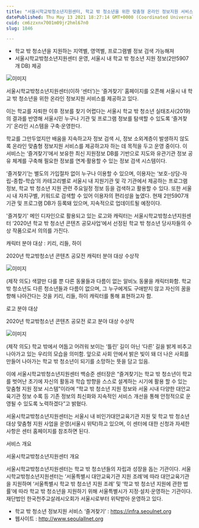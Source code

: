 ```yaml
---
title: "서울시학교밖청소년지원센터, 학교 밖 청소년을 위한 맞춤형 온라인 정보지원 서비스 홈페이지 오픈"
datePublished: Thu May 13 2021 18:27:14 GMT+0000 (Coordinated Universal Time)
cuid: cm6zzxnx7001m09jr2hml67n0
slug: 1846

---
```



- 학교 밖 청소년을 지원하는 지역별, 영역별, 프로그램별 정보 검색 가능해져
- 서울시학교밖청소년지원센터 운영, 서울시 내 학교 밖 청소년 지원 정보(2만5907개 DB) 제공

![이미지](https://cdn.hashnode.com/res/hashnode/image/upload/v1739248970412/bb55f6af-c2b6-44cb-917c-34a86938aecd.jpeg)

서울시학교밖청소년지원센터(이하 ‘센터’)는 ‘즐겨찾기’ 홈페이지를 오픈해 서울시 내 학교 밖 청소년을 위한 온라인 정보지원 서비스를 제공하고 있다.

이는 학교를 자퇴한 이후 정보를 찾기 어렵다는 서울시 학교 밖 청소년 실태조사(2019)의 결과를 반영해 서울시민 누구나 기관 및 프로그램 정보를 탐색할 수 있도록 ‘즐겨찾기’ 온라인 시스템을 구축·운영한다.

학교를 그만두었지만 배움을 지속하고자 정보 검색 시, 정보 소외계층이 발생하지 않도록 온라인 맞춤형 정보지원 서비스를 제공하고자 하는 데 목적을 두고 운영 중이다. 이 서비스는 ‘즐겨찾기’에서 보유한 최신 지원정보 DB를 기반으로 지도와 유관기관 정보 공유 체계를 구축해 필요한 정보를 연계·활용할 수 있는 정보 검색 시스템이다.

‘즐겨찾기’는 별도의 가입절차 없이 누구나 이용할 수 있으며, 이용자는 ‘보호-상담-자립-종합-학습’의 카테고리별로 서울시 내 지원기관 및 각 기관에서 제공하는 프로그램 정보, 학교 밖 청소년 지원 관련 주요일정 정보 등을 검색하고 활용할 수 있다. 또한 서울시 내 자치구별, 키워드로 검색할 수 있어 이용자의 편리성을 높였다. 현재 2만5907개 기관 및 프로그램 DB가 등록돼 있으며, 지속적으로 업데이트될 예정이다.

'즐겨찾기' 메인 디자인으로 활용되고 있는 로고와 캐릭터는 서울시학교밖청소년지원센터 ‘2020년 학교 밖 청소년 콘텐츠 공모사업’에서 선정된 학교 밖 청소년 당사자들의 수상 작품으로서 의의를 가진다.

캐릭터 분야 대상 : 키리, 리들, 하이

2020년 학교밖청소년 콘텐츠 공모전 캐릭터 분야 대상 수상작

![이미지](https://cdn.hashnode.com/res/hashnode/image/upload/v1739248973221/bc5364b9-aa45-4cb9-834d-f5cdc4808a62.jpeg)

(제작 의도) 색깔만 다를 뿐 다른 동물들과 다름이 없는 알비노 동물을 캐릭터화함. 학교 밖 청소년도 다른 청소년들과 다름이 없으며, 그 누구에게도 구애받지 않고 자신의 꿈을 향해 나아간다는 것을 키리, 리들, 하이 캐릭터를 통해 표현하고자 함.

로고 분야 대상

2020년 학교밖청소년 콘텐츠 공모전 로고 분야 대상 수상작

![이미지](https://cdn.hashnode.com/res/hashnode/image/upload/v1739248975789/6d03a874-2097-4663-836e-857531741a43.jpeg)

(제작 의도) 학교 밖에서 어둡고 어려워 보이는 ‘틀린’ 길이 아닌 ‘다른’ 길을 밝게 비추고 나아가고 있는 우리의 모습을 의미함. 앞으로 사회 안에서 밝은 빛이 돼 더 나은 사회를 만들어 나아가는 학교 밖 청소년이 되기를 소망하는 뜻을 담고 있음.

이에 서울시학교밖청소년지원센터 백승준 센터장은 “즐겨찾기는 학교 밖 청소년이 학교를 벗어난 초기에 자신의 활동과 학습 방향을 스스로 설계하는 시기에 활용 할 수 있는 맞춤형 지원 정보 시스템”이라며 “학교 밖 청소년 지원 정보와 서울 시내 다양한 대안교육기관 정보 수록 등 기존 정보의 최신화와 지속적인 서비스 개선을 통해 안정적으로 운영될 수 있도록 노력하겠다”고 밝혔다.

서울시학교밖청소년지원센터는 서울시 내 비인가대안교육기관 지원 및 학교 밖 청소년 대상 맞춤형 지원 사업을 운영(서울시 위탁)하고 있으며, 이 센터에 대한 신청과 자세한 사항은 센터 홈페이지를 참조하면 된다.

서비스 개요

서울시학교밖청소년지원센터 개요

서울시학교밖청소년지원센터는 학교 밖 청소년들의 자립과 성장을 돕는 기관이다. 서울시학교밖청소년지원센터는 ‘서울특별시 대안교육기관 지원 조례’에 따라 대안교육기관을 지원하며 ‘서울특별시 학교 밖 청소년 지원 조례’ 및 ‘학교 밖 청소년 지원에 관한 법률’에 따라 학교 밖 청소년을 지원하기 위해 서울특별시가 지정·설치·운영하는 기관이다. 재단법인 한국천주교살레시오회가 서울시로부터 위탁받아 운영하고 있다.

- 학교 밖 청소년 정보지원 서비스 ‘즐겨찾기’ : https://infra.seoulnet.org
- 웹사이트 : http://www.seoulallnet.org